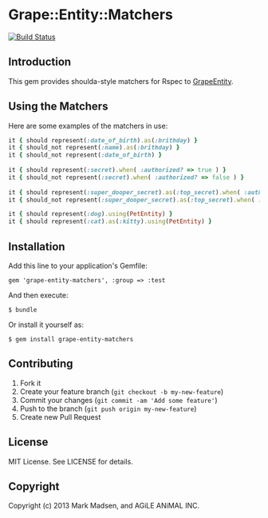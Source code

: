 # Grape::Entity::Matchers

[![Build Status](https://travis-ci.org/agileanimal/grape-entity-matchers.png?branch=master)](https://travis-ci.org/agileanimal/grape-entity-matchers)

## Introduction

This gem provides shoulda-style matchers for Rspec to [GrapeEntity](https://github.com/agileanimal/grape-entity).

## Using the Matchers

Here are some examples of the matchers in use:

``` ruby
it { should represent(:date_of_birth).as(:brithday) }
it { should_not represent(:name).as(:brithday) }
it { should_not represent(:date_of_birth) }
    
it { should represent(:secret).when( :authorized? => true ) }
it { should_not represent(:secret).when( :authorized? => false ) }
    
it { should represent(:super_dooper_secret).as(:top_secret).when( :authorized? => true ) }
it { should_not represent(:super_dooper_secret).as(:top_secret).when( :authorized? => false ) }

it { should represent(:dog).using(PetEntity) }
it { should represent(:cat).as(:kitty).using(PetEntity) }
```

## Installation

Add this line to your application's Gemfile:

    gem 'grape-entity-matchers', :group => :test

And then execute:

    $ bundle

Or install it yourself as:

    $ gem install grape-entity-matchers

## Contributing

1. Fork it
2. Create your feature branch (`git checkout -b my-new-feature`)
3. Commit your changes (`git commit -am 'Add some feature'`)
4. Push to the branch (`git push origin my-new-feature`)
5. Create new Pull Request

## License

MIT License. See LICENSE for details.

## Copyright

Copyright (c) 2013 Mark Madsen, and AGiLE ANiMAL INC.
